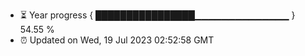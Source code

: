 - ⏳ Year progress { ████████████████▁▁▁▁▁▁▁▁▁▁▁▁▁▁ } 54.55 %
- ⏰ Updated on Wed, 19 Jul 2023 02:52:58 GMT

